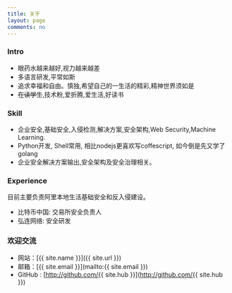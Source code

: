 ```yaml
---
title: 关于
layout: page
comments: no
---
```


### Intro

* 眼药水越来越好,视力越来越差
* 多语言研发,平常如斯
* 追求幸福和自由。慎独,希望自己的一生活的精彩,精神世界须如是
* ~~在读学生~~,技术粉,爱折腾,爱生活,好读书

### Skill

* 企业安全,基础安全,入侵检测,解决方案,安全架构,Web Security,Machine Learning. 
* Python开发, Shell常用, 相比nodejs更喜欢写coffescript, 如今倒是先又学了golang
* 企业安全解决方案输出,安全架构及安全治理相关。


### Experience

目前主要负责阿里本地生活基础安全和反入侵建设。

* 比特币中国: 交易所安全负责人
* 弘连网络: 安全研发

<!-- 
* [autoclf](https://github.com/mylamour/autoclf):机器学习算法批量训练
* [machine learning for security](https://github.com/mylamour/machine-learning-for-security): 安全与机器学习paper
* [flask ocr](https://github.com/mylamour/flask-ocr): 基于tesseract和flask的OCR识别
* [boomb](https://github.com/mylamour/boomb): 学习golang时写的爆破工具,插件式。
* [iresume](https://github.com/mylamour/iresume): 终端风格的简历, [效果]
* [boomb](https://github.com/mylamour/boomb): 学习golang过程中写的一个爆破框架
* [tlsh](https://github.com/mylamour/tlsh): 编译standalone版tlsh
* [Oops Webshell](https://github.com/mylamour/Oops-Webshell): Webshell检测(部分)
* [HackFlow](https://github.com/mylamour/IlI/tree/master/hackflow): 模拟入侵的攻击流
* [DevOPS-note](https://github.com/mylamour/devops-note): devops笔记,关于aws,terraform, k8s, helm等
* [pastbin Spider](https://github.com/mylamour/pastebin-Spider): 基于yara扫描的pastbin敏感信息扫描工具
* [w2vcluster](https://github.com/mylamour/w2vcluster):  Word to vector -->
<!-- 其他:
* 智子自动规则转换
* STC扫描
* 
* Robocup
* telegram bot
* raspberry 监控识别 
* 。。。
-->

### 欢迎交流

* 网站：[{{ site.name }}]({{ site.url }})
* 邮箱：[{{ site.email }}](mailto:{{ site.email }})
* GitHub : [http://github.com/{{ site.hub }}](http://github.com/{{ site.hub }})
